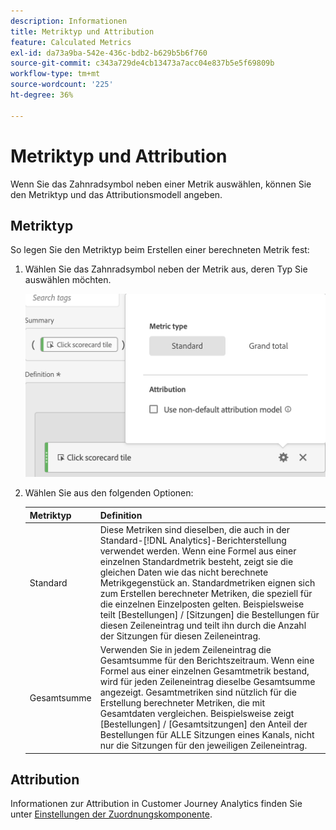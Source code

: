 ```yaml
---
description: Informationen
title: Metriktyp und Attribution
feature: Calculated Metrics
exl-id: da73a9ba-542e-436c-bdb2-b629b5b6f760
source-git-commit: c343a729de4cb13473a7acc04e837b5e5f69809b
workflow-type: tm+mt
source-wordcount: '225'
ht-degree: 36%

---
```


# Metriktyp und Attribution

Wenn Sie das Zahnradsymbol neben einer Metrik auswählen, können Sie den Metriktyp und das Attributionsmodell angeben.

## Metriktyp

So legen Sie den Metriktyp beim Erstellen einer berechneten Metrik fest:

1. Wählen Sie das Zahnradsymbol neben der Metrik aus, deren Typ Sie auswählen möchten.

   ![Zahnradsymbol mit Popup-Fenster, das den Metriktyp gleich &quot;Standard&quot;anzeigt.](assets/cm_type_alloc.png)

1. Wählen Sie aus den folgenden Optionen:

   | Metriktyp | Definition |
   |---|---|
   | Standard | Diese Metriken sind dieselben, die auch in der Standard-[!DNL Analytics]-Berichterstellung verwendet werden. Wenn eine Formel aus einer einzelnen Standardmetrik besteht, zeigt sie die gleichen Daten wie das nicht berechnete Metrikgegenstück an. Standardmetriken eignen sich zum Erstellen berechneter Metriken, die speziell für die einzelnen Einzelposten gelten. Beispielsweise teilt [Bestellungen] / [Sitzungen] die Bestellungen für diesen Zeileneintrag und teilt ihn durch die Anzahl der Sitzungen für diesen Zeileneintrag. |
   | Gesamtsumme | Verwenden Sie in jedem Zeileneintrag die Gesamtsumme für den Berichtszeitraum. Wenn eine Formel aus einer einzelnen Gesamtmetrik bestand, wird für jeden Zeileneintrag dieselbe Gesamtsumme angezeigt. Gesamtmetriken sind nützlich für die Erstellung berechneter Metriken, die mit Gesamtdaten vergleichen. Beispielsweise zeigt [Bestellungen] / [Gesamtsitzungen] den Anteil der Bestellungen für ALLE Sitzungen eines Kanals, nicht nur die Sitzungen für den jeweiligen Zeileneintrag. |

## Attribution

Informationen zur Attribution in Customer Journey Analytics finden Sie unter [Einstellungen der Zuordnungskomponente](/help/data-views/component-settings/attribution.md).
